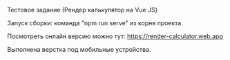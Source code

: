 Тестовое задание (Рендер калькулятор на Vue JS)

Запуск сборки: команда "npm run serve" из корня проекта.

Посмотреть онлайн версию можно тут: https://render-calculator.web.app

Выполнена верстка под мобильные устройства.
